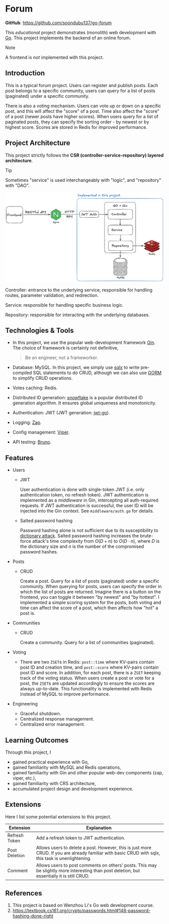 <Badge type="tip" text="go" />
<Badge type="tip" text="gin" />
<Badge type="tip" text="mysql" />
<Badge type="tip" text="redis" />
<Badge type="tip" text="web-development" />
<Badge type="tip" text="backend" />
<Badge type="tip" text="monolith" />
<Badge type="info" text="educational-project" />

# Forum

**GitHub**: https://github.com/soondubu137/go-forum

This _educational_ project demonstrates (monolith) web development with [Go](https://go.dev). This project implements the backend of an online forum.

> [!NOTE]
>
> A frontend is _not_ implemented with this project.

## Introduction

This is a typical forum project. Users can register and publish posts. Each post belongs to a specific community, users can query for a list of posts (paginated) under a specific community.

There is also a voting mechanism. Users can vote up or down on a specific post, and this will affect the "score" of a post. Time also affect the "score" of a post (newer posts have higher scores). When users query for a list of paginated posts, they can specify the sorting order - by newest or by highest score. Scores are stored in Redis for improved performance.

## Project Architecture

This project strictly follows the **CSR (controller-service-repository) layered architecture**.

> [!TIP]
>
> Sometimes "service" is used interchangeably with "logic", and "repository" with "DAO".

![go-forum structure](./images/forum-structure.png)

Controller: entrance to the underlying service, responsible for handling routes, parameter validation, and redirection.

Service: responsible for handling specific business logic.

Repository: responsible for interacting with the underlying databases.

## Technologies & Tools

- In this project, we use the popular web-development framework [Gin](https://github.com/gin-gonic/gin). The choice of framework is certainly not definitive,

  > Be an engineer, not a frameworker.

- Database: MySQL. In this project, we simply use [sqlx](https://github.com/jmoiron/sqlx) to write pre-compiled SQL statements to do CRUD, although we can also use [GORM](https://github.com/go-gorm/gorm) to simplify CRUD operations.

- Votes caching: Redis.

- Distributed ID generation: [snowflake](https://en.wikipedia.org/wiki/Snowflake_ID) is a popular distributed ID generation algorithm. It ensures global uniqueness and monotonicity.

- Authentication: JWT (JWT generation: [jwt-go](https://github.com/dgrijalva/jwt-go)).

- Logging: [Zap](https://github.com/uber-go/zap).

- Config management: [Viper](https://github.com/spf13/viper).

- API testing: [Bruno](https://github.com/usebruno/bruno).

## Features

- Users

  - JWT

    User authentication is done with single-token JWT (i.e. only authentication token, no refresh token). JWT authentication is implemented as a _middleware_ in Gin, intercepting all auth-required requests. If JWT authentication is successful, the user ID will be injected into the Gin context. See `middleware/auth.go` for details.

  - Salted password hashing

    Password hashing alone is not sufficient due to its susceptibility to [dictionary attack](https://en.wikipedia.org/wiki/Dictionary_attack). Salted password hashing increases the brute-force attack's time complexity from $O(D+n)$ to $O(D\cdot n)$, where $D$ is the dictionary size and $n$ is the number of the compromised password hashes.

- Posts

  - CRUD

    Create a post. Query for a list of posts (paginated) under a specific community. When querying for posts, users can specify the order in which the list of posts are returned. Imagine there is a button on the frontend, you can toggle it between "by newest" and "by hottest". I implemented a simple scoring system for the posts, both voting and time can affect the score of a post, which then affects how "hot" a post is.

- Communities

  - CRUD

    Create a community. Query for a list of communities (paginated).

- Voting

  - There are two `ZSET`s in Redis: `post::time` where KV-pairs contain post ID and creation time, and `post::score` where KV-pairs contain post ID and score. In addition, for each post, there is a `ZSET` keeping track of the voting status. When users create a post or vote for a post, the `ZSET`s are updated accordingly to ensure the scores are always up-to-date. This functionality is implemented with Redis instead of MySQL to improve performance.

- Engineering

  - Graceful shutdown.
  - Centralized response management.
  - Centralized error management.

## Learning Outcomes

Through this project, I

- gained practical experience with Go,
- gained familiarity with MySQL and Redis operations,
- gained familiarity with Gin and other popular web-dev components (zap, viper, etc.),
- gained familiarity with CRS architecture,
- accumulated project design and development experience.

## Extensions

Here I list some potential extensions to this project.

| Extension     | Explanation                                                                                                                                         |
| ------------- | --------------------------------------------------------------------------------------------------------------------------------------------------- |
| Refresh Token | Add a refresh token to JWT authentication.                                                                                                          |
| Post Deletion | Allows users to delete a post. However, this is just more CRUD. If you are already familiar with basic CRUD with sqlx, this task is unenlightening. |
| Comment       | Allows users to post comments on others' posts. This may be slightly more interesting than post deletion, but essentially it is still CRUD.         |

## References

1. This project is based on Wenzhou Li's Go web development course.
2. https://textbook.cs161.org/crypto/passwords.html#148-password-hashing-done-right
